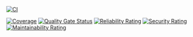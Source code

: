 [![CI](https://github.com/DiegoGILdev/laravel/actions/workflows/main.yml/badge.svg)](https://github.com/DiegoGILdev/laravel/actions/workflows/main.yml)

[![Coverage](https://sonarcloud.io/api/project_badges/measure?project=DiegoGILdev_laravel&metric=coverage)](https://sonarcloud.io/dashboard?id=DiegoGILdev_laravel)
[![Quality Gate Status](https://sonarcloud.io/api/project_badges/measure?project=DiegoGILdev_laravel&metric=alert_status)](https://sonarcloud.io/dashboard?id=DiegoGILdev_laravel)
[![Reliability Rating](https://sonarcloud.io/api/project_badges/measure?project=DiegoGILdev_laravel&metric=reliability_rating)](https://sonarcloud.io/dashboard?id=DiegoGILdev_laravel)
[![Security Rating](https://sonarcloud.io/api/project_badges/measure?project=DiegoGILdev_laravel&metric=security_rating)](https://sonarcloud.io/dashboard?id=DiegoGILdev_laravel)
[![Maintainability Rating](https://sonarcloud.io/api/project_badges/measure?project=DiegoGILdev_laravel&metric=sqale_rating)](https://sonarcloud.io/dashboard?id=DiegoGILdev_laravel)
